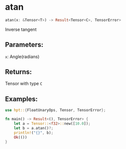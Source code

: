 # atan
```rust
atan(x: &Tensor<T>) -> Result<Tensor<C>, TensorError>
```
Inverse tangent
## Parameters:
`x`: Angle(radians)
## Returns:
Tensor with type `C`
## Examples:
```rust
use hpt::{FloatUnaryOps, Tensor, TensorError};

fn main() -> Result<(), TensorError> {
    let a = Tensor::<f32>::new([10.0]);
    let b = a.atan()?;
    println!("{}", b);
    Ok(())
}
```